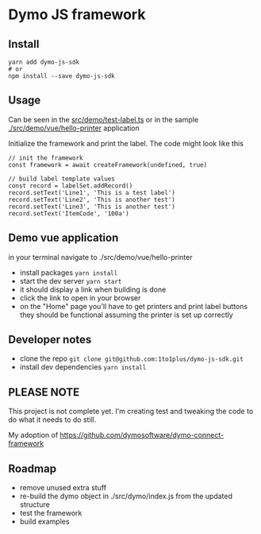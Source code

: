 # Dymo JS framework

## Install

```shell
yarn add dymo-js-sdk
# or
npm install --save dymo-js-sdk
```

## Usage

Can be seen in the [src/demo/test-label.ts](src/demo/test-label.ts) or in the
sample [./src/demo/vue/hello-printer](./src/demo/vue/hello-printer) application

Initialize the framework and print the label. The code might look like this

```vue
// init the framework
const framework = await createFramework(undefined, true)

// build label template values
const record = labelSet.addRecord()
record.setText('Line1', 'This is a test label')
record.setText('Line2', 'This is another test')
record.setText('Line3', 'This is another test')
record.setText('ItemCode', '100a')
```

## Demo vue application

in your terminal navigate to ./src/demo/vue/hello-printer

* install packages `yarn install`
* start the dev server `yarn start`
* it should display a link when building is done
* click the link to open in your browser
* on the "Home"
  page you'll have to get printers and print label buttons they should be functional assuming the printer is
  set up correctly

## Developer notes

* clone the repo `git clone git@github.com:1to1plus/dymo-js-sdk.git`
* install dev dependencies `yarn install`

## PLEASE NOTE

This project is not complete yet. I'm creating test and tweaking the code to do what it needs to do still.

My adoption of https://github.com/dymosoftware/dymo-connect-framework

## Roadmap

* remove unused extra stuff
* re-build the dymo object in ./src/dymo/index.js from the updated structure
* test the framework
* build examples

